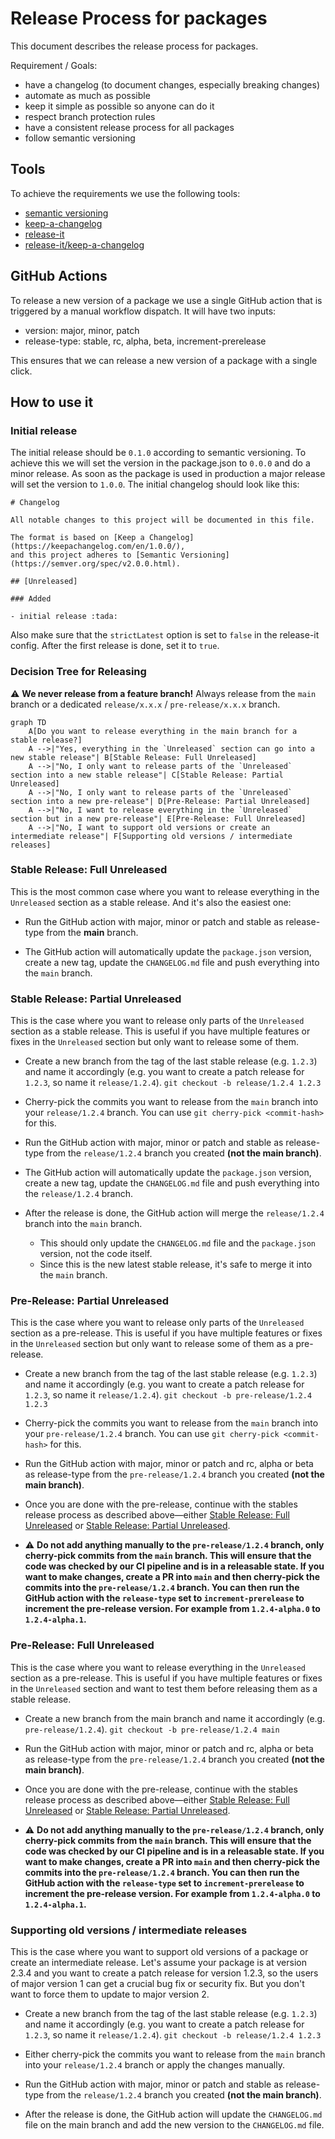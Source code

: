﻿# Release Process for packages

This document describes the release process for packages.

Requirement / Goals:

- have a changelog (to document changes, especially breaking changes)
- automate as much as possible
- keep it simple as possible so anyone can do it
- respect branch protection rules
- have a consistent release process for all packages
- follow semantic versioning

## Tools

To achieve the requirements we use the following tools:

- [semantic versioning](https://semver.org/)
- [keep-a-changelog](https://keepachangelog.com/)
- [release-it](https://github.com/release-it/release-it)
- [release-it/keep-a-changelog](https://github.com/release-it/keep-a-changelog)

## GitHub Actions

To release a new version of a package we use a single GitHub action that is triggered by a manual workflow dispatch.
It will have two inputs:

- version: major, minor, patch
- release-type: stable, rc, alpha, beta, increment-prerelease

This ensures that we can release a new version of a package with a single click.

## How to use it

### Initial release

The initial release should be `0.1.0` according to semantic versioning.
To achieve this we will set the version in the package.json to `0.0.0` and do a minor release. As soon as the package is used in production a major release will set the version to `1.0.0`.
The initial changelog should look like this:

```
# Changelog

All notable changes to this project will be documented in this file.

The format is based on [Keep a Changelog](https://keepachangelog.com/en/1.0.0/),
and this project adheres to [Semantic Versioning](https://semver.org/spec/v2.0.0.html).

## [Unreleased]

### Added

- initial release :tada:
```

Also make sure that the `strictLatest` option is set to `false` in the release-it config. After the first release is done, set it to `true`.

### Decision Tree for Releasing

:warning: **We never release from a feature branch!**
Always release from the `main` branch or a dedicated `release/x.x.x` / `pre-release/x.x.x` branch.

```mermaid
graph TD
    A[Do you want to release everything in the main branch for a stable release?]
    A -->|"Yes, everything in the `Unreleased` section can go into a new stable release"| B[Stable Release: Full Unreleased]
    A -->|"No, I only want to release parts of the `Unreleased` section into a new stable release"| C[Stable Release: Partial Unreleased]
    A -->|"No, I only want to release parts of the `Unreleased` section into a new pre-release"| D[Pre-Release: Partial Unreleased]
    A -->|"No, I want to release everything in the `Unreleased` section but in a new pre-release"| E[Pre-Release: Full Unreleased]
    A -->|"No, I want to support old versions or create an intermediate release"| F[Supporting old versions / intermediate releases]
```

### Stable Release: Full Unreleased

This is the most common case where you want to release everything in the `Unreleased` section as a stable release. And it's also the easiest one:

- Run the GitHub action with major, minor or patch and stable as release-type from the **main** branch.

- The GitHub action will automatically update the `package.json` version, create a new tag, update the `CHANGELOG.md` file and push everything into the `main` branch.

### Stable Release: Partial Unreleased

This is the case where you want to release only parts of the `Unreleased` section as a stable release. This is useful if you have multiple features or fixes in the `Unreleased` section but only want to release some of them.

- Create a new branch from the tag of the last stable release (e.g. `1.2.3`) and name it accordingly (e.g. you want to create a patch release for `1.2.3`, so name it `release/1.2.4`).
  `git checkout -b release/1.2.4 1.2.3`

- Cherry-pick the commits you want to release from the `main` branch into your `release/1.2.4` branch. You can use `git cherry-pick <commit-hash>` for this.

- Run the GitHub action with major, minor or patch and stable as release-type from the `release/1.2.4` branch you created **(not the main branch)**.

- The GitHub action will automatically update the `package.json` version, create a new tag, update the `CHANGELOG.md` file and push everything into the `release/1.2.4` branch.

- After the release is done, the GitHub action will merge the `release/1.2.4` branch into the `main` branch.
    - This should only update the `CHANGELOG.md` file and the `package.json` version, not the code itself.
    - Since this is the new latest stable release, it's safe to merge it into the `main` branch.

### Pre-Release: Partial Unreleased

This is the case where you want to release only parts of the `Unreleased` section as a pre-release. This is useful if you have multiple features or fixes in the `Unreleased` section but only want to release some of them as a pre-release.

- Create a new branch from the tag of the last stable release (e.g. `1.2.3`) and name it accordingly (e.g. you want to create a patch release for `1.2.3`, so name it `release/1.2.4`).
  `git checkout -b pre-release/1.2.4 1.2.3`

- Cherry-pick the commits you want to release from the `main` branch into your `pre-release/1.2.4` branch. You can use `git cherry-pick <commit-hash>` for this.

- Run the GitHub action with major, minor or patch and rc, alpha or beta as release-type from the `pre-release/1.2.4` branch you created **(not the main branch)**.

- Once you are done with the pre-release, continue with the stables release process as described above—either [Stable Release: Full Unreleased](#stable-release-full-unreleased) or [Stable Release: Partial Unreleased](#stable-release-partial-unreleased).

- :warning: **Do not add anything manually to the `pre-release/1.2.4` branch, only cherry-pick commits from the `main` branch. This will ensure that the code was checked by our CI pipeline and is in a releasable state. If you want to make changes, create a PR into `main` and then cherry-pick the commits into the `pre-release/1.2.4` branch. You can then run the GitHub action with the `release-type` set to `increment-prerelease` to increment the pre-release version. For example from `1.2.4-alpha.0` to `1.2.4-alpha.1`.**

### Pre-Release: Full Unreleased

This is the case where you want to release everything in the `Unreleased` section as a pre-release. This is useful if you have multiple features or fixes in the `Unreleased` section and want to test them before releasing them as a stable release.

- Create a new branch from the main branch and name it accordingly (e.g. `pre-release/1.2.4`).
  `git checkout -b pre-release/1.2.4 main`

- Run the GitHub action with major, minor or patch and rc, alpha or beta as release-type from the `pre-release/1.2.4` branch you created **(not the main branch)**.

- Once you are done with the pre-release, continue with the stables release process as described above—either [Stable Release: Full Unreleased](#stable-release-full-unreleased) or [Stable Release: Partial Unreleased](#stable-release-partial-unreleased).

- :warning: **Do not add anything manually to the `pre-release/1.2.4` branch, only cherry-pick commits from the `main` branch. This will ensure that the code was checked by our CI pipeline and is in a releasable state. If you want to make changes, create a PR into `main` and then cherry-pick the commits into the `pre-release/1.2.4` branch. You can then run the GitHub action with the `release-type` set to `increment-prerelease` to increment the pre-release version. For example from `1.2.4-alpha.0` to `1.2.4-alpha.1`.**

### Supporting old versions / intermediate releases

This is the case where you want to support old versions of a package or create an intermediate release. Let's assume your package is at version 2.3.4 and you want to create a patch release for version 1.2.3, so the users of major version 1 can get a crucial bug fix or security fix. But you don't want to force them to update to major version 2.

- Create a new branch from the tag of the last stable release (e.g. `1.2.3`) and name it accordingly (e.g. you want to create a patch release for `1.2.3`, so name it `release/1.2.4`).
  `git checkout -b release/1.2.4 1.2.3`

- Either cherry-pick the commits you want to release from the `main` branch into your `release/1.2.4` branch or apply the changes manually.

- Run the GitHub action with major, minor or patch and stable as release-type from the `release/1.2.4` branch you created **(not the main branch)**.

- After the release is done, the GitHub action will update the `CHANGELOG.md` file on the main branch and add the new version to the `CHANGELOG.md` file.
